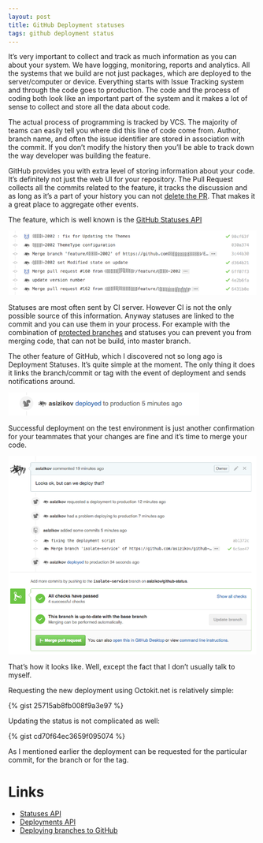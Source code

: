 ```yaml
---
layout: post
title: GitHub Deployment statuses
tags: github deployment status 
---
```



It’s very important to collect and track as much information as you can about your system. We have logging, monitoring, reports and analytics. All the systems that we build are not just packages, which are deployed to the server/computer or device. Everything starts with Issue Tracking system and through the code goes to production. The code and the process of coding both look like an important part of the system and it makes a lot of sense to collect and store all the data about code. 

The actual process of programming is tracked by VCS. The majority of teams can easily tell you where did this line of code come from. Author, branch name, and often the issue identifier are stored in association with the commit. If you don’t modify the history then you’ll be able to track down the way developer was building the feature. 

GitHub provides you with extra level of storing information about your code. It’s definitely not just the web UI for your repository. The Pull Request collects all the commits related to the feature, it tracks the discussion and as long as it’s a part of your history you can not [delete the PR](https://stackoverflow.com/questions/18318097/delete-a-closed-pull-request-from-github). That makes it a great place to aggregate other events.

The feature, which is well known is the [GitHub Statuses API](https://stackoverflow.com/questions/18318097/delete-a-closed-pull-request-from-github)

![Statuses in action](/images/github-deployments/statuses.png)

Statuses are most often sent by CI server. However CI is not the only possible source of this information. Anyway statuses are linked to the commit and you can use them in your process. For example with the combination of [protected branches](https://help.github.com/articles/about-protected-branches/) and statuses you can prevent you from merging code, that can not be build, into master branch.

The other feature of GitHub, which I discovered not so long ago is Deployment Statuses. It’s quite simple at the moment. The only thing it does it links the branch/commit or tag with the event of deployment and sends notifications around.

![Deployment created](/images/github-deployments/deployment.png)

Successful deployment on the test environment is just another confirmation for your teammates that your changes are fine and it’s time to merge your code.

![Deployments in action](/images/github-deployments/deployments.png)

That’s how it looks like. Well, except the fact that I don’t usually talk to myself.

Requesting the new deployment using Octokit.net is relatively simple:


{% gist 25715ab8fb008f9a3e97 %}

Updating the status is not complicated as well:

{% gist cd70f64ec3659f095074 %}

As I mentioned earlier the deployment can be requested for the particular commit, for the branch or for the tag. 

# Links

* [Statuses API](https://developer.github.com/v3/repos/statuses/)
* [Deployments API](https://developer.github.com/v3/repos/deployments/)
* [Deploying branches to GitHub](http://githubengineering.com/deploying-branches-to-github-com/)


